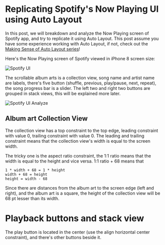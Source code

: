 # Replicating Spotify's Now Playing UI using Auto Layout

In this post, we will breakdown and analyze the Now Playing screen of Spotify app, and try to replicate it  using Auto Layout. This post assume you have some experience working with Auto Layout, if not, check out the [Making Sense of Auto Layout series](https://fluffy.es/making-sense-of-auto-layout/)!



Here's the Now Playing screen of Spotify viewed in iPhone 8 screen size: 

![Spotify UI](https://iosimage.s3.amazonaws.com/2018/24-spotify/spotifyUI.png)



The scrollable album arts is a collection view, song name and artist name are labels, there's five button (shuffle, previous, play/pause, next, repeat), the song progress bar is a slider. The left two and right two buttons are grouped in stack views, this will be explained more later. 



![Spotify UI Analyze](https://iosimage.s3.amazonaws.com/2018/24-spotify/spotifyAnalyze.png)



## Album art Collection View

The collection view has a top constraint to the top edge, leading constraint with value 0, trailing constraint with value 0. The leading and trailing constraint means that the collection view's width is equal to the screen width.



The tricky one is the aspect ratio constraint, the 1:1 ratio means that the width is equal to the height and vice versa. 1:1 ratio + 68 means that 

```
1 * width + 68 = 1 * height
width + 68 = height
height = width - 68
```



Since there are distances from the album art to the screen edge (left and right), and the album art is a square, the height of the collection view will be 68 pt lesser than its width.



# Playback buttons and stack view

The play button is located in the center (use the align horizontal center constraint), and there's other buttons beside it.











